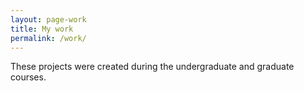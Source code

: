 ```yaml
---
layout: page-work
title: My work
permalink: /work/
---
```


These projects were created during the undergraduate and graduate courses.